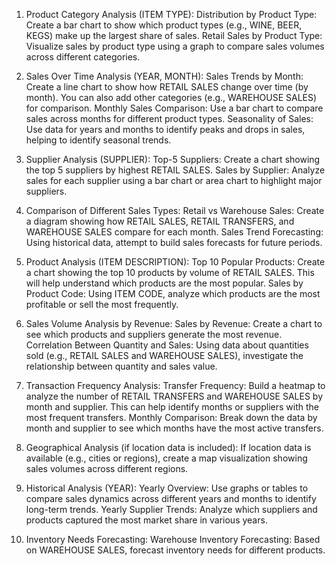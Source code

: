 1. Product Category Analysis (ITEM TYPE):
Distribution by Product Type: Create a bar chart to show which product types (e.g., WINE, BEER, KEGS) make up the largest share of sales.
Retail Sales by Product Type: Visualize sales by product type using a graph to compare sales volumes across different categories.

2. Sales Over Time Analysis (YEAR, MONTH):
Sales Trends by Month: Create a line chart to show how RETAIL SALES change over time (by month). You can also add other categories (e.g., WAREHOUSE SALES) for comparison.
Monthly Sales Comparison: Use a bar chart to compare sales across months for different product types.
Seasonality of Sales: Use data for years and months to identify peaks and drops in sales, helping to identify seasonal trends.

3. Supplier Analysis (SUPPLIER):
Top-5 Suppliers: Create a chart showing the top 5 suppliers by highest RETAIL SALES.
Sales by Supplier: Analyze sales for each supplier using a bar chart or area chart to highlight major suppliers.

4. Comparison of Different Sales Types:
Retail vs Warehouse Sales: Create a diagram showing how RETAIL SALES, RETAIL TRANSFERS, and WAREHOUSE SALES compare for each month.
Sales Trend Forecasting: Using historical data, attempt to build sales forecasts for future periods.

5. Product Analysis (ITEM DESCRIPTION):
Top 10 Popular Products: Create a chart showing the top 10 products by volume of RETAIL SALES. This will help understand which products are the most popular.
Sales by Product Code: Using ITEM CODE, analyze which products are the most profitable or sell the most frequently.

6. Sales Volume Analysis by Revenue:
Sales by Revenue: Create a chart to see which products and suppliers generate the most revenue.
Correlation Between Quantity and Sales: Using data about quantities sold (e.g., RETAIL SALES and WAREHOUSE SALES), investigate the relationship between quantity and sales value.

7. Transaction Frequency Analysis:
Transfer Frequency: Build a heatmap to analyze the number of RETAIL TRANSFERS and WAREHOUSE SALES by month and supplier. This can help identify months or suppliers with the most frequent transfers.
Monthly Comparison: Break down the data by month and supplier to see which months have the most active transfers.

8. Geographical Analysis (if location data is included):
If location data is available (e.g., cities or regions), create a map visualization showing sales volumes across different regions.

9. Historical Analysis (YEAR):
Yearly Overview: Use graphs or tables to compare sales dynamics across different years and months to identify long-term trends.
Yearly Supplier Trends: Analyze which suppliers and products captured the most market share in various years.

10. Inventory Needs Forecasting:
Warehouse Inventory Forecasting: Based on WAREHOUSE SALES, forecast inventory needs for different products.
